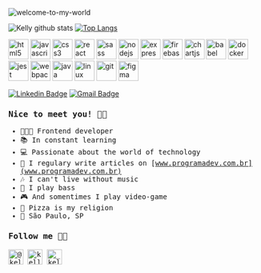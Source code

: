 ![welcome-to-my-world](https://user-images.githubusercontent.com/54040625/87431104-8c80db80-c5bc-11ea-9734-9c0e4f1916bb.png)

![Kelly github stats](https://github-readme-stats.vercel.app/api?username=kellyalves87&show_icons=true&theme=tokyonight)
[![Top Langs](https://github-readme-stats.vercel.app/api/top-langs/?username=kellyalves87)](https://github.com/kellyalves87/github-readme-stats)

<p align="left"><img src="https://devicons.github.io/devicon/devicon.git/icons/html5/html5-original-wordmark.svg" alt="html5" width="40" height="40"/> <img
src="https://devicons.github.io/devicon/devicon.git/icons/javascript/javascript-original.svg" alt="javascript" width="40" height="40"/> <img
src="https://devicons.github.io/devicon/devicon.git/icons/css3/css3-original-wordmark.svg" alt="css3" width="40" height="40"/> <img
src="https://devicons.github.io/devicon/devicon.git/icons/react/react-original-wordmark.svg" alt="react" width="40" height="40"/> <img
src="https://devicons.github.io/devicon/devicon.git/icons/sass/sass-original.svg" alt="sass" width="40" height="40"/> <img
src="https://devicons.github.io/devicon/devicon.git/icons/nodejs/nodejs-original-wordmark.svg" alt="nodejs" width="40" height="40"/> <img
src="https://devicons.github.io/devicon/devicon.git/icons/express/express-original-wordmark.svg" alt="express" width="40" height="40"/> <img
src="https://www.vectorlogo.zone/logos/firebase/firebase-icon.svg" alt="firebase" width="40" height="40"/> <img
src="https://www.chartjs.org/media/logo-title.svg" alt="chartjs" width="40" height="40"/> <img
src="https://www.vectorlogo.zone/logos/babeljs/babeljs-icon.svg" alt="babel" width="40" height="40"/> <img
src="https://devicons.github.io/devicon/devicon.git/icons/docker/docker-original-wordmark.svg" alt="docker" width="40" height="40"/> <img
src="https://i.ibb.co/Yj6p14L/jest.png" alt="jest" width="40" height="40"/> <img
src="https://devicons.github.io/devicon/devicon.git/icons/webpack/webpack-original.svg" alt="webpack" width="40" height="40"/> <img
src="https://devicons.github.io/devicon/devicon.git/icons/java/java-original-wordmark.svg" alt="java" width="40" height="40"/> <img
src="https://devicons.github.io/devicon/devicon.git/icons/linux/linux-original.svg" alt="linux" width="40" height="40"/> <img
src="https://www.vectorlogo.zone/logos/git-scm/git-scm-icon.svg" alt="git" width="40" height="40"/> <img
src="https://www.vectorlogo.zone/logos/figma/figma-icon.svg" alt="figma" width="40" height="40"/> <img
</p>   

[![Linkedin Badge](https://img.shields.io/badge/-Linkedin-0077B5?style=flat-square&logo=Linkedin&logoColor=white&link=https://www.linkedin.com/in/kellyp-alves/)](https://www.linkedin.com/in/kellyp-alves/)
[![Gmail Badge](https://img.shields.io/badge/Gmail-c5392a?style=flat-square&logo=Gmail&logoColor=white&link=mailto:kellyp.alves87@gmail.com)](mailto:kellyp.alves87@gmail.com)
                                                                                                                  
<samp>

### Nice to meet you! 👩🏻

- 👩🏻‍💻 Frontend developer <br>
- 📚 In constant learning <br>
- 💻 Passionate about the world of technology <br>
- 📝 I regulary write articles on [www.programadev.com.br](www.programadev.com.br) <br>
- 🎶 I can't live without music <br>
- 🎸 I play bass <br>
- 🎮 And somentimes I play video-game <br>
- 🍕 Pizza is my religion <br>
- 📍 São Paulo, SP <br>

  

### Follow me 💁🏻

<p align="left">
<a href="https://twitter.com/@kellalves_" target="blank"><img align="center" src="https://cdn.jsdelivr.net/npm/simple-icons@3.0.1/icons/twitter.svg" alt="@kellalves_" height="30" width="30" /></a>
<a href="https://fb.com/kellynha87" target="blank"><img align="center" src="https://cdn.jsdelivr.net/npm/simple-icons@3.0.1/icons/facebook.svg" alt="kellynha87" height="30" width="30" /></a>
<a href="https://instagram.com/_keldev_" target="blank"><img align="center" src="https://cdn.jsdelivr.net/npm/simple-icons@3.0.1/icons/instagram.svg" alt="_keldev_" height="30" width="30" /></a>
</p>

</samp>
